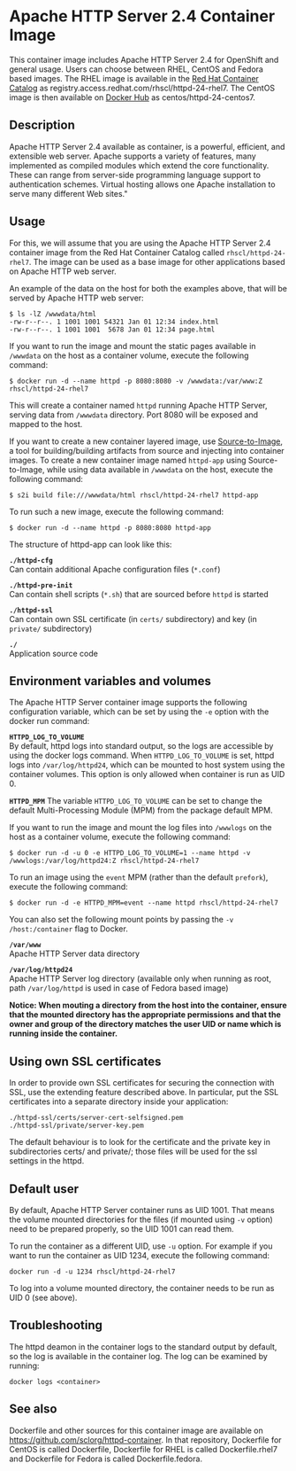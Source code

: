 Apache HTTP Server 2.4 Container Image
======================

This container image includes Apache HTTP Server 2.4 for OpenShift and general usage.
Users can choose between RHEL, CentOS and Fedora based images.
The RHEL image is available in the [Red Hat Container Catalog](https://access.redhat.com/containers/#/registry.access.redhat.com/rhscl/httpd-24-rhel7)
as registry.access.redhat.com/rhscl/httpd-24-rhel7.
The CentOS image is then available on [Docker Hub](https://hub.docker.com/r/centos/httpd-24-centos7/)
as centos/httpd-24-centos7.


Description
-----------

Apache HTTP Server 2.4 available as container, is a powerful, efficient,
and extensible web server. Apache supports a variety of features, many implemented as compiled modules
which extend the core functionality.
These can range from server-side programming language support to authentication schemes.
Virtual hosting allows one Apache installation to serve many different Web sites."


Usage
-----

For this, we will assume that you are using the Apache HTTP Server 2.4 container image from the
Red Hat Container Catalog called `rhscl/httpd-24-rhel7`.
The image can be used as a base image for other applications based on Apache HTTP web server.

An example of the data on the host for both the examples above, that will be served by
Apache HTTP web server:

```
$ ls -lZ /wwwdata/html
-rw-r--r--. 1 1001 1001 54321 Jan 01 12:34 index.html
-rw-r--r--. 1 1001 1001  5678 Jan 01 12:34 page.html
```

If you want to run the image and mount the static pages available in `/wwwdata` on the host
as a container volume, execute the following command:

```
$ docker run -d --name httpd -p 8080:8080 -v /wwwdata:/var/www:Z rhscl/httpd-24-rhel7
```

This will create a container named `httpd` running Apache HTTP Server, serving data from
`/wwwdata` directory. Port 8080 will be exposed and mapped to the host.

If you want to create a new container layered image, use [Source-to-Image](https://github.com/openshift/source-to-image), a tool for building/building artifacts from source and injecting into container images. To create a new container image named `httpd-app` using Source-to-Image, while using data available in `/wwwdata` on the host, execute the following command:

```
$ s2i build file:///wwwdata/html rhscl/httpd-24-rhel7 httpd-app
```

To run such a new image, execute the following command:

```
$ docker run -d --name httpd -p 8080:8080 httpd-app
```

The structure of httpd-app can look like this:

**`./httpd-cfg`**  
       Can contain additional Apache configuration files (`*.conf`)

**`./httpd-pre-init`**  
       Can contain shell scripts (`*.sh`) that are sourced before `httpd` is started

**`./httpd-ssl`**  
       Can contain own SSL certificate (in `certs/` subdirectory) and key (in `private/` subdirectory)

**`./`**  
       Application source code


Environment variables and volumes
---------------------------------

The Apache HTTP Server container image supports the following configuration variable, which can be set by using the `-e` option with the docker run command:

**`HTTPD_LOG_TO_VOLUME`**  
       By default, httpd logs into standard output, so the logs are accessible by using the docker logs command. When `HTTPD_LOG_TO_VOLUME` is set, httpd logs into `/var/log/httpd24`, which can be mounted to host system using the container volumes. This option is only allowed when container is run as UID 0.

**`HTTPD_MPM`**
       The variable `HTTPD_LOG_TO_VOLUME` can be set to change the default Multi-Processing Module (MPM) from the package default MPM.


If you want to run the image and mount the log files into `/wwwlogs` on the host
as a container volume, execute the following command:

```
$ docker run -d -u 0 -e HTTPD_LOG_TO_VOLUME=1 --name httpd -v /wwwlogs:/var/log/httpd24:Z rhscl/httpd-24-rhel7
```

To run an image using the `event` MPM (rather than the default `prefork`), execute the following command:

```
$ docker run -d -e HTTPD_MPM=event --name httpd rhscl/httpd-24-rhel7
```

You can also set the following mount points by passing the `-v /host:/container` flag to Docker.

**`/var/www`**  
       Apache HTTP Server data directory

**`/var/log/httpd24`**  
       Apache HTTP Server log directory (available only when running as root, path `/var/log/httpd` is used in case of Fedora based image)


**Notice: When mouting a directory from the host into the container, ensure that the mounted
directory has the appropriate permissions and that the owner and group of the directory
matches the user UID or name which is running inside the container.**


Using own SSL certificates
--------------------------
In order to provide own SSL certificates for securing the connection with SSL, use the extending feature described above. In particular, put the SSL certificates into a separate directory inside your application:

    ./httpd-ssl/certs/server-cert-selfsigned.pem
    ./httpd-ssl/private/server-key.pem

The default behaviour is to look for the certificate and the private key in subdirectories certs/ and private/; those files will be used for the ssl settings in the httpd.


Default user
------------

By default, Apache HTTP Server container runs as UID 1001. That means the volume mounted directories for the files (if mounted using `-v` option) need to be prepared properly, so the UID 1001 can read them.

To run the container as a different UID, use `-u` option. For example if you want to run the container as UID 1234, execute the following command:

```
docker run -d -u 1234 rhscl/httpd-24-rhel7
```

To log into a volume mounted directory, the container needs to be run as UID 0 (see above).


Troubleshooting
---------------
The httpd deamon in the container logs to the standard output by default, so the log is available in the container log. The log can be examined by running:

    docker logs <container>


See also
--------
Dockerfile and other sources for this container image are available on
https://github.com/sclorg/httpd-container.
In that repository, Dockerfile for CentOS is called Dockerfile, Dockerfile
for RHEL is called Dockerfile.rhel7 and Dockerfile for Fedora is called Dockerfile.fedora.
